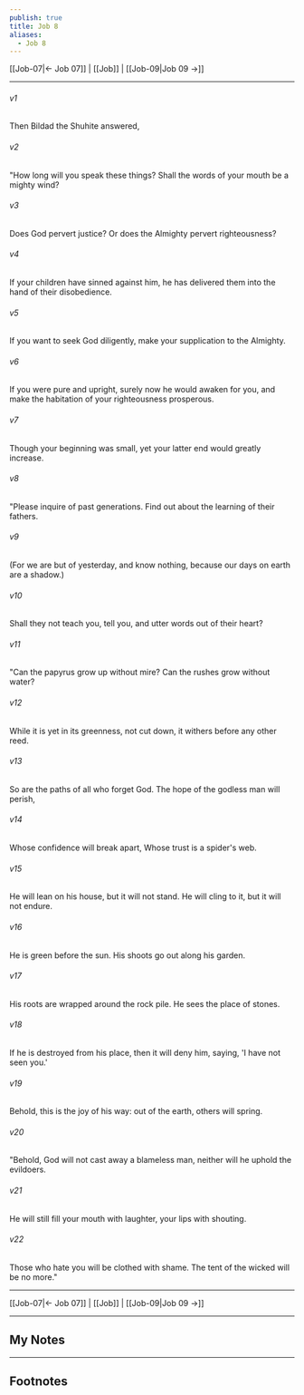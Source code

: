 ```yaml
---
publish: true
title: Job 8
aliases:
  - Job 8
---
```


[[Job-07|← Job 07]] | [[Job]] | [[Job-09|Job 09 →]]
***



###### v1 
Then Bildad the Shuhite answered, 

###### v2 
"How long will you speak these things? Shall the words of your mouth be a mighty wind? 

###### v3 
Does God pervert justice? Or does the Almighty pervert righteousness? 

###### v4 
If your children have sinned against him, he has delivered them into the hand of their disobedience. 

###### v5 
If you want to seek God diligently, make your supplication to the Almighty. 

###### v6 
If you were pure and upright, surely now he would awaken for you, and make the habitation of your righteousness prosperous. 

###### v7 
Though your beginning was small, yet your latter end would greatly increase. 

###### v8 
"Please inquire of past generations. Find out about the learning of their fathers. 

###### v9 
(For we are but of yesterday, and know nothing, because our days on earth are a shadow.) 

###### v10 
Shall they not teach you, tell you, and utter words out of their heart? 

###### v11 
"Can the papyrus grow up without mire? Can the rushes grow without water? 

###### v12 
While it is yet in its greenness, not cut down, it withers before any other reed. 

###### v13 
So are the paths of all who forget God. The hope of the godless man will perish, 

###### v14 
Whose confidence will break apart, Whose trust is a spider's web. 

###### v15 
He will lean on his house, but it will not stand. He will cling to it, but it will not endure. 

###### v16 
He is green before the sun. His shoots go out along his garden. 

###### v17 
His roots are wrapped around the rock pile. He sees the place of stones. 

###### v18 
If he is destroyed from his place, then it will deny him, saying, 'I have not seen you.' 

###### v19 
Behold, this is the joy of his way: out of the earth, others will spring. 

###### v20 
"Behold, God will not cast away a blameless man, neither will he uphold the evildoers. 

###### v21 
He will still fill your mouth with laughter, your lips with shouting. 

###### v22 
Those who hate you will be clothed with shame. The tent of the wicked will be no more."

***
[[Job-07|← Job 07]] | [[Job]] | [[Job-09|Job 09 →]]

---
## My Notes

---
## Footnotes
